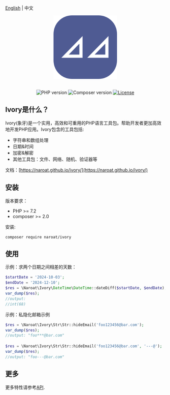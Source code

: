 [English](./README.md) | 中文

<div align=center>
<img src="./docs/assets/images/logo-512x512.png" width="200" height="200"/>

<br/>
<br/>

![PHP version](https://img.shields.io/badge/php-%3E%3D7.2-blue)
![Composer version](https://img.shields.io/badge/composer-%3E%3D2.0-orange)
[![License](https://img.shields.io/badge/license-MIT-ddodger.svg)](https://github.com/naroat/ivory/blob/main/LICENSE)

</div>

## Ivory是什么？

Ivory(象牙)是一个实用，高效和可重用的PHP语言工具包。帮助开发者更加高效地开发PHP应用。Ivory包含的工具包括:
- 字符串和数组处理
- 日期&时间
- 加密&解密
- 其他工具包：文件、网络、随机、验证器等

文档：[https://naroat.github.io/ivory/](https://naroat.github.io/ivory/)

## 安装

版本要求：
- PHP >= 7.2
- composer >= 2.0

安装:
```shell
composer require naroat/ivory
```

## 使用

示例：求两个日期之间相差的天数：
```php
$startDate = '2024-10-03';
$endDate = '2024-12-10';
$res = \Naroat\Ivory\DateTime\DateTime::dateDiff($startDate, $endDate);
var_dump($res);
//output:
//int(68)
```

示例：私隐化邮箱示例

```php
$res = \Naroat\Ivory\Str\Str::hideEmail('foo123456@bar.com');
var_dump($res);
//output: "foo***@bar.com"

$res = \Naroat\Ivory\Str\Str::hideEmail('foo123456@bar.com', '---@');
var_dump($res);
//output: "foo---@bar.com"
```

## 更多

更多特性请参考[API](zh-cn/api/string.md).

